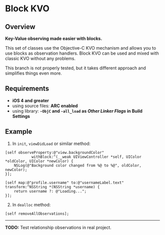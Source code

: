 Block KVO
=========

Overview
--------

**Key-Value observing made easier with blocks.**

This set of classes use the Objective-C KVO mechanism and allows you to use blocks as observation handlers.
Block KVO can be used and mixed with classic KVO without any problems.

This branch is not properly tested, but it takes different approach and simplifies things even more.

Requirements
-------------
  - **iOS 4 and greater**
  - using source files: **ARC enabled**
  - using library: **`-ObjC` and `-all_load` as _Other Linker Flags_ in Build Settings**


Example
-------

  1. In `init`, `viewDidLoad` or similar method:
  
```objc
[self observeProperty:@"view.backgroundColor"
            withBlock:^(__weak UIViewController *self, UIColor *oldColor, UIColor *newColor) {
    NSLog(@"Background color changed from %@ to %@", oldColor, newColor);
}];
```

```objc
[self map:@"profile.username" to:@"usernameLabel.text" transform:^NSString *(NSString *username) {
    return username ?: @"Loading...";
}];
```

  2. In `dealloc` method:

```objc
[self removeAllObservations];
````


---------

**TODO:** Test relationship observations in real project.
